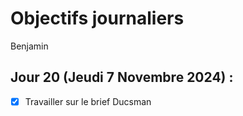 # Objectifs journaliers

Benjamin

## Jour 20 (Jeudi 7 Novembre 2024) :

- [X] Travailler sur le brief Ducsman
